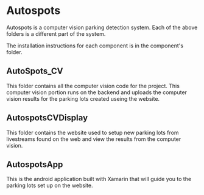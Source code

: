 # Autospots

Autospots is a computer vision parking detection system. Each of the above folders
is a different part of the system.

The installation instructions for each component is in the component's folder.

## AutoSpots_CV

This folder contains all the computer vision code for the project. This computer
vision portion runs on the backend and uploads the computer vision results for the
parking lots created useing the website.

## AutospotsCVDisplay

This folder contains the website used to setup new parking lots from livestreams
found on the web and view the results from the computer vision.

## AutospotsApp

This is the android application built with Xamarin that will guide you to the
parking lots set up on the website.
